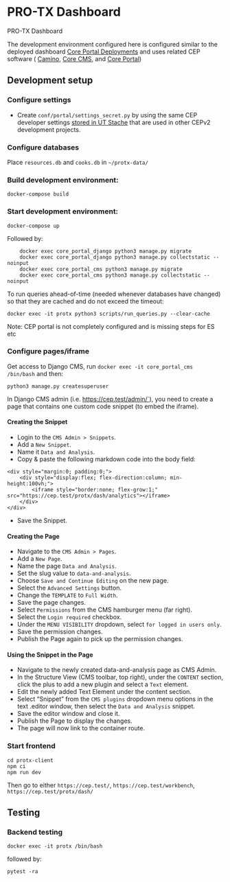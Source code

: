 # PRO-TX Dashboard

PRO-TX Dashboard 

The development environment configured here is configured similar to the deployed dashboard [Core Portal Deployments](https://github.com/TACC/Core-Portal-Deployments) and uses related CEP software ( [Camino](https://github.com/TACC/Camino), [Core CMS](https://github.com/TACC/Core-CMS), and [Core Portal](https://github.com/TACC/Core-Portal))


## Development setup

### Configure settings

* Create `conf/portal/settings_secret.py` by using the same CEP developer settings [stored in UT Stache](https://stache.utexas.edu/entry/bedc97190d3a907cb44488785440595c) that are used in other CEPv2 development projects.


### Configure databases

Place `resources.db` and `cooks.db` in `~/protx-data/`

### Build development environment:

`docker-compose build`

### Start development environment:

`docker-compose up`

Followed by:
```
    docker exec core_portal_django python3 manage.py migrate
    docker exec core_portal_django python3 manage.py collectstatic --noinput
    docker exec core_portal_cms python3 manage.py migrate
    docker exec core_portal_cms python3 manage.py collectstatic --noinput
```

To run queries ahead-of-time (needed whenever databases have changed) so that they are cached and do
not exceed the timeout:
```
docker exec -it protx python3 scripts/run_queries.py --clear-cache
```

Note: CEP portal is not completely configured and is missing steps for ES etc

### Configure pages/iframe

Get access to Django CMS, run `docker exec -it core_portal_cms /bin/bash` and then:

```
python3 manage.py createsuperuser
```

In Django CMS admin (i.e. https://cep.test/admin/`), you need to create a page  that contains one custom code snippet (to embed the iframe).

#### Creating the Snippet

* Login to the `CMS Admin > Snippets`.
* Add a `New Snippet`.
* Name it `Data and Analysis`.
* Copy & paste the following markdown code into the body field:
```
<div style="margin:0; padding:0;">
    <div style="display:flex; flex-direction:column; min-height:100vh;">
        <iframe style="border:none; flex-grow:1;" src="https://cep.test/protx/dash/analytics"></iframe>
    </div>
</div>
```
* Save the Snippet.

#### Creating the Page

* Navigate to the `CMS Admin > Pages`.
* Add a `New Page`.
* Name the page `Data and Analysis`.
* Set the slug value to `data-and-analysis`.
* Choose `Save and Continue Editing` on the new page.
* Select the `Advanced Settings` button.
* Change the `TEMPLATE` to `Full Width`.
* Save the page changes.
* Select `Permissions` from the CMS hamburger menu (far right).
* Select the `Login required` checkbox.
* Under the `MENU VISIBILITY` dropdown, select `for logged in users only`.
* Save the permission changes.
* Publish the Page again to pick up the permission changes.

#### Using the Snippet in the Page

* Navigate to the newly created data-and-analysis page as CMS Admin.
* In the Structure View (CMS toolbar, top right), under the `CONTENT` section, click the plus to add a new plugin and select a `Text` element.
* Edit the newly added Text Element under the content section.
* Select “Snippet” from the `CMS plugins` dropdown menu options in the text .editor window, then select the `Data and Analysis` snippet.
* Save the editor window and close it.
* Publish the Page to display the changes.
* The page will now link to the container route.

### Start frontend

```
cd protx-client
npm ci
npm run dev
```

Then go to either `https://cep.test/`, `https://cep.test/workbench`, `https://cep.test/protx/dash/`

## Testing

### Backend testing

```
docker exec -it protx /bin/bash
```

followed by:

```
pytest -ra
```
